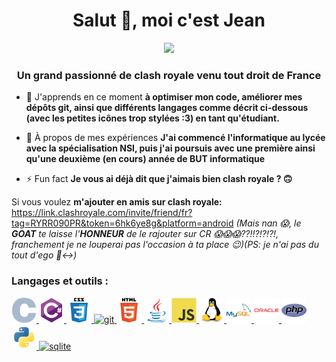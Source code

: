 <h1 align="center">Salut 👋, moi c'est Jean</h1>
<!-- Intro -->
<p style="margin: 15px;" align="center">
    <img src="https://readme-typing-svg.herokuapp.com?duration=2000&color=EBD41B&center=true&vCenter=true&lines=joueur+clash+royale;développeur+informatique">
</p>
<h3 align="center">Un grand passionné de clash royale venu tout droit de France</h3>

- 🌱 J'apprends en ce moment **à optimiser mon code, améliorer mes dépôts git, ainsi que différents langages comme décrit ci-dessous (avec les petites icônes trop stylées :3) en tant qu'étudiant.**

- 📄 À propos de mes expériences **J'ai commencé l'informatique au lycée avec la spécialisation NSI, puis j'ai poursuis avec une première ainsi qu'une deuxième (en cours) année de BUT informatique**

- ⚡ Fun fact **Je vous ai déjà dit que j'aimais bien clash royale ? 🙃​**

Si vous voulez **m'ajouter en amis sur clash royale:** https://link.clashroyale.com/invite/friend/fr?tag=RYRR090PR&token=6hk6ye8g&platform=android
*(Mais nan 😱​, le **GOAT** te laisse l'**HONNEUR** de le rajouter sur CR 😱​😱​😱​??!!?!?!?!, franchement je ne louperai pas l'occasion à ta place ​😉​)(PS: je n'ai pas du tout d'ego 🙂‍↔️​)*


<h3 align="left">Langages et outils :</h3>
<p align="left"> <a href="https://www.cprogramming.com/" target="_blank" rel="noreferrer"> <img src="https://raw.githubusercontent.com/devicons/devicon/master/icons/c/c-original.svg" alt="c" width="40" height="40"/> </a> <a href="https://www.w3schools.com/cs/" target="_blank" rel="noreferrer"> <img src="https://raw.githubusercontent.com/devicons/devicon/master/icons/csharp/csharp-original.svg" alt="csharp" width="40" height="40"/> </a> <a href="https://www.w3schools.com/css/" target="_blank" rel="noreferrer"> <img src="https://raw.githubusercontent.com/devicons/devicon/master/icons/css3/css3-original-wordmark.svg" alt="css3" width="40" height="40"/> </a> <a href="https://git-scm.com/" target="_blank" rel="noreferrer"> <img src="https://www.vectorlogo.zone/logos/git-scm/git-scm-icon.svg" alt="git" width="40" height="40"/> </a> <a href="https://www.w3.org/html/" target="_blank" rel="noreferrer"> <img src="https://raw.githubusercontent.com/devicons/devicon/master/icons/html5/html5-original-wordmark.svg" alt="html5" width="40" height="40"/> </a> <a href="https://www.java.com" target="_blank" rel="noreferrer"> <img src="https://raw.githubusercontent.com/devicons/devicon/master/icons/java/java-original.svg" alt="java" width="40" height="40"/> </a> <a href="https://developer.mozilla.org/en-US/docs/Web/JavaScript" target="_blank" rel="noreferrer"> <img src="https://raw.githubusercontent.com/devicons/devicon/master/icons/javascript/javascript-original.svg" alt="javascript" width="40" height="40"/> </a> <a href="https://www.linux.org/" target="_blank" rel="noreferrer"> <img src="https://raw.githubusercontent.com/devicons/devicon/master/icons/linux/linux-original.svg" alt="linux" width="40" height="40"/> </a> <a href="https://www.mysql.com/" target="_blank" rel="noreferrer"> <img src="https://raw.githubusercontent.com/devicons/devicon/master/icons/mysql/mysql-original-wordmark.svg" alt="mysql" width="40" height="40"/> </a> <a href="https://www.oracle.com/" target="_blank" rel="noreferrer"> <img src="https://raw.githubusercontent.com/devicons/devicon/master/icons/oracle/oracle-original.svg" alt="oracle" width="40" height="40"/> </a> <a href="https://www.php.net" target="_blank" rel="noreferrer"> <img src="https://raw.githubusercontent.com/devicons/devicon/master/icons/php/php-original.svg" alt="php" width="40" height="40"/> </a> <a href="https://www.python.org" target="_blank" rel="noreferrer"> <img src="https://raw.githubusercontent.com/devicons/devicon/master/icons/python/python-original.svg" alt="python" width="40" height="40"/> </a> <a href="https://www.sqlite.org/" target="_blank" rel="noreferrer"> <img src="https://www.vectorlogo.zone/logos/sqlite/sqlite-icon.svg" alt="sqlite" width="40" height="40"/> </a> </p>
